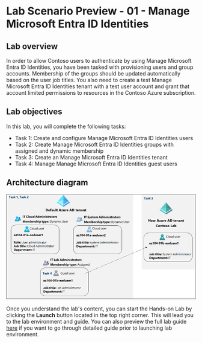 # Lab Scenario Preview - 01 - Manage Microsoft Entra ID Identities

## Lab overview
In order to allow Contoso users to authenticate by using Manage Microsoft Entra ID Identities, you have been tasked with provisioning users and group accounts. Membership of the groups should be updated automatically based on the user job titles. You also need to create a test Manage Microsoft Entra ID Identities tenant with a test user account and grant that account limited permissions to resources in the Contoso Azure subscription.

## Lab objectives

In this lab, you will complete the following tasks:

+ Task 1: Create and configure Manage Microsoft Entra ID Identities users
+ Task 2: Create Manage Microsoft Entra ID Identities groups with assigned and dynamic membership
+ Task 3: Create an Manage Microsoft Entra ID Identities tenant
+ Task 4: Manage Manage Microsoft Entra ID Identities guest users 

## Architecture diagram
   ![image](../media/lab01.png)

Once you understand the lab's content, you can start the Hands-on Lab by clicking the **Launch** button located in the top right corner. This will lead you to the lab environment and guide. You can also preview the full lab guide [here](https://experience.cloudlabs.ai/#/labguidepreview/b7bfa889-6ab0-4b33-bf7d-ca6b3584f2ac) if you want to go through detailed guide prior to launching lab environment.   
